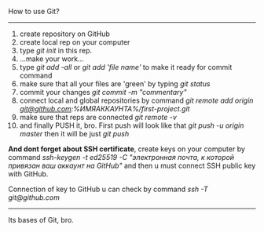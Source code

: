 How to use Git?

----

1. create repository on GitHub
2. create local rep on your computer
3. type _git init_ in this rep.
4. ...make your work...
5. type _git add -all_ or _git add 'file name'_ to make it ready for commit command
6. make sure that all your files are 'green' by typing _git status_
7. commit your changes _git commit -m "commentary"_
8. connect local and global repositories by command _git remote add origin git@github.com:%ИМЯАККАУНТА%/first-project.git_
9. make sure that reps are connected _git remote -v_
10. and finally PUSH it, bro. First push will look like that _git push -u origin master_ then it will be just _git push_

**And dont forget about SSH certificate**, create keys on your computer by command _ssh-keygen -t ed25519 -C "электронная почта, к которой привязан ваш аккаунт на GitHub"_ and then u must connect SSH public key with GitHub.

Connection of key to GitHub u can check by command _ssh -T git@github.com_

----

Its bases of Git, bro. 
